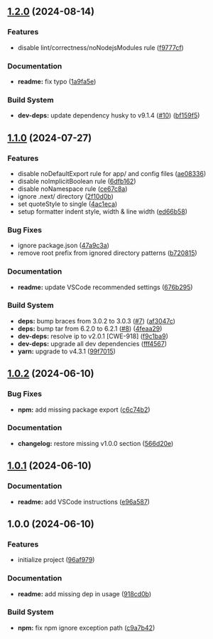 ## [1.2.0](https://github.com/ivangabriele/biome-config/compare/v1.1.0...v1.2.0) (2024-08-14)


### Features

* disable lint/correctness/noNodejsModules rule ([f9777cf](https://github.com/ivangabriele/biome-config/commit/f9777cf562ea61d7a808a2b0e3360a34af105d4a))


### Documentation

* **readme:** fix typo ([1a9fa5e](https://github.com/ivangabriele/biome-config/commit/1a9fa5e7be6a48a4e1fe99a1e53eace8a9b694f0))


### Build System

* **dev-deps:** update dependency husky to v9.1.4 ([#10](https://github.com/ivangabriele/biome-config/issues/10)) ([bf159f5](https://github.com/ivangabriele/biome-config/commit/bf159f5b37439d840a27f635d9d534739856c544))

## [1.1.0](https://github.com/ivangabriele/biome-config/compare/v1.0.2...v1.1.0) (2024-07-27)


### Features

* disable noDefaultExport rule for app/ and config files ([ae08336](https://github.com/ivangabriele/biome-config/commit/ae08336d34f2a9c1ec1c8cfda5ce744b1b563424))
* disable noImplicitBoolean rule ([6dfb162](https://github.com/ivangabriele/biome-config/commit/6dfb162ab286b2a5b6358c326b5b48cc60b55cd1))
* disable noNamespace rule ([ce67c8a](https://github.com/ivangabriele/biome-config/commit/ce67c8a9ea16a496bcf7dc7e6329e0bcb89020be))
* ignore .next/ directory ([2f10d0b](https://github.com/ivangabriele/biome-config/commit/2f10d0bd979abe734f2168dddf59f3d9bbe3cc01))
* set quoteStyle to single ([4ac1eca](https://github.com/ivangabriele/biome-config/commit/4ac1ecac324f880841e9410b3647f2358f9e572f))
* setup formatter indent style, width & line width ([ed66b58](https://github.com/ivangabriele/biome-config/commit/ed66b582be657da26d0d98678205a4905e7ee883))


### Bug Fixes

* ignore package.json ([47a9c3a](https://github.com/ivangabriele/biome-config/commit/47a9c3a2e32f87af356c8c8630210c813d7d6a47))
* remove root prefix from ignored directory patterns ([b720815](https://github.com/ivangabriele/biome-config/commit/b7208151faea336f1d94560a07a0d07d1e066936))


### Documentation

* **readme:** update VSCode recommended settings ([676b295](https://github.com/ivangabriele/biome-config/commit/676b29565435a11811989982fd85cbff98a6c2ff))


### Build System

* **deps:** bump braces from 3.0.2 to 3.0.3 ([#7](https://github.com/ivangabriele/biome-config/issues/7)) ([af3047c](https://github.com/ivangabriele/biome-config/commit/af3047cfc31b35d70a4ffc1e701d81779e02fa05))
* **deps:** bump tar from 6.2.0 to 6.2.1 ([#8](https://github.com/ivangabriele/biome-config/issues/8)) ([4feaa29](https://github.com/ivangabriele/biome-config/commit/4feaa297af39dc83558e65a7e5fb5074cd4b607a))
* **dev-deps:** resolve ip to v2.0.1 [CWE-918] ([f9c1ba9](https://github.com/ivangabriele/biome-config/commit/f9c1ba9fb51a8025ea4486f92e390a3e27ea971d))
* **dev-deps:** upgrade all dev dependencies ([fff4567](https://github.com/ivangabriele/biome-config/commit/fff456748201a04b5c676eef93ef15e088365a8b))
* **yarn:** upgrade to v4.3.1 ([99f7015](https://github.com/ivangabriele/biome-config/commit/99f7015acc78ae08acf34a20ad6e332b1acfb0e2))

## [1.0.2](https://github.com/ivangabriele/biome-config/compare/v1.0.1...v1.0.2) (2024-06-10)


### Bug Fixes

* **npm:** add missing package export ([c6c74b2](https://github.com/ivangabriele/biome-config/commit/c6c74b2830e0f6f9ae8b463b263cc9f85e11f485))


### Documentation

* **changelog:** restore missing v1.0.0 section ([566d20e](https://github.com/ivangabriele/biome-config/commit/566d20ea5f7c57d9939f7fb49b4f30e67d4181be))

## [1.0.1](https://github.com/ivangabriele/biome-config/compare/v1.0.0...v1.0.1) (2024-06-10)


### Documentation

* **readme:** add VSCode instructions ([e96a587](https://github.com/ivangabriele/biome-config/commit/e96a587abcdfe0af2fe65eab83f9ca65860ac8c4))

## 1.0.0 (2024-06-10)


### Features

* initialize project ([96af979](https://github.com/ivangabriele/biome-config/commit/96af9794f0ac7fc623c83dcdc6a47cb014a09dc4))


### Documentation

* **readme:** add missing dep in usage ([918cd0b](https://github.com/ivangabriele/biome-config/commit/918cd0b2afea2867aa07e487574ceba855254853))


### Build System

* **npm:** fix npm ignore exception path ([c9a7b42](https://github.com/ivangabriele/biome-config/commit/c9a7b426e8faa5aff1f8bc2c36efe1adb47f6185))
